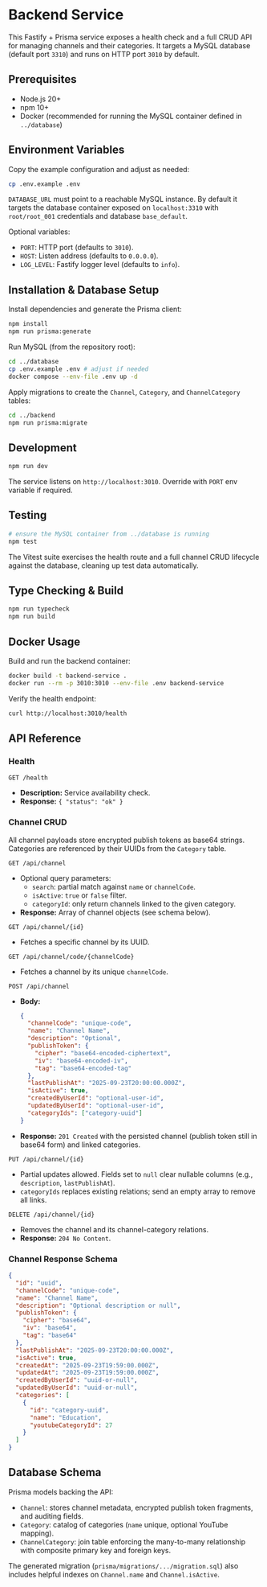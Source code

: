 # Backend Service

This Fastify + Prisma service exposes a health check and a full CRUD API for managing channels and their categories. It targets a MySQL database (default port `3310`) and runs on HTTP port `3010` by default.

## Prerequisites

- Node.js 20+
- npm 10+
- Docker (recommended for running the MySQL container defined in `../database`)

## Environment Variables

Copy the example configuration and adjust as needed:

```bash
cp .env.example .env
```

`DATABASE_URL` must point to a reachable MySQL instance. By default it targets the database container exposed on `localhost:3310` with `root/root_001` credentials and database `base_default`.

Optional variables:
- `PORT`: HTTP port (defaults to `3010`).
- `HOST`: Listen address (defaults to `0.0.0.0`).
- `LOG_LEVEL`: Fastify logger level (defaults to `info`).

## Installation & Database Setup

Install dependencies and generate the Prisma client:

```bash
npm install
npm run prisma:generate
```

Run MySQL (from the repository root):

```bash
cd ../database
cp .env.example .env # adjust if needed
docker compose --env-file .env up -d
```

Apply migrations to create the `Channel`, `Category`, and `ChannelCategory` tables:

```bash
cd ../backend
npm run prisma:migrate
```

## Development

```bash
npm run dev
```

The service listens on `http://localhost:3010`. Override with `PORT` env variable if required.

## Testing

```bash
# ensure the MySQL container from ../database is running
npm test
```

The Vitest suite exercises the health route and a full channel CRUD lifecycle against the database, cleaning up test data automatically.

## Type Checking & Build

```bash
npm run typecheck
npm run build
```

## Docker Usage

Build and run the backend container:

```bash
docker build -t backend-service .
docker run --rm -p 3010:3010 --env-file .env backend-service
```

Verify the health endpoint:

```bash
curl http://localhost:3010/health
```

## API Reference

### Health

`GET /health`
- **Description:** Service availability check.
- **Response:** `{ "status": "ok" }`

### Channel CRUD

All channel payloads store encrypted publish tokens as base64 strings. Categories are referenced by their UUIDs from the `Category` table.

`GET /api/channel`
- Optional query parameters:
  - `search`: partial match against `name` or `channelCode`.
  - `isActive`: `true` or `false` filter.
  - `categoryId`: only return channels linked to the given category.
- **Response:** Array of channel objects (see schema below).

`GET /api/channel/{id}`
- Fetches a specific channel by its UUID.

`GET /api/channel/code/{channelCode}`
- Fetches a channel by its unique `channelCode`.

`POST /api/channel`
- **Body:**
  ```json
  {
    "channelCode": "unique-code",
    "name": "Channel Name",
    "description": "Optional",
    "publishToken": {
      "cipher": "base64-encoded-ciphertext",
      "iv": "base64-encoded-iv",
      "tag": "base64-encoded-tag"
    },
    "lastPublishAt": "2025-09-23T20:00:00.000Z",
    "isActive": true,
    "createdByUserId": "optional-user-id",
    "updatedByUserId": "optional-user-id",
    "categoryIds": ["category-uuid"]
  }
  ```
- **Response:** `201 Created` with the persisted channel (publish token still in base64 form) and linked categories.

`PUT /api/channel/{id}`
- Partial updates allowed. Fields set to `null` clear nullable columns (e.g., `description`, `lastPublishAt`).
- `categoryIds` replaces existing relations; send an empty array to remove all links.

`DELETE /api/channel/{id}`
- Removes the channel and its channel-category relations.
- **Response:** `204 No Content`.

### Channel Response Schema

```json
{
  "id": "uuid",
  "channelCode": "unique-code",
  "name": "Channel Name",
  "description": "Optional description or null",
  "publishToken": {
    "cipher": "base64",
    "iv": "base64",
    "tag": "base64"
  },
  "lastPublishAt": "2025-09-23T20:00:00.000Z",
  "isActive": true,
  "createdAt": "2025-09-23T19:59:00.000Z",
  "updatedAt": "2025-09-23T19:59:00.000Z",
  "createdByUserId": "uuid-or-null",
  "updatedByUserId": "uuid-or-null",
  "categories": [
    {
      "id": "category-uuid",
      "name": "Education",
      "youtubeCategoryId": 27
    }
  ]
}
```

## Database Schema

Prisma models backing the API:

- `Channel`: stores channel metadata, encrypted publish token fragments, and auditing fields.
- `Category`: catalog of categories (`name` unique, optional YouTube mapping).
- `ChannelCategory`: join table enforcing the many-to-many relationship with composite primary key and foreign keys.

The generated migration (`prisma/migrations/.../migration.sql`) also includes helpful indexes on `Channel.name` and `Channel.isActive`.